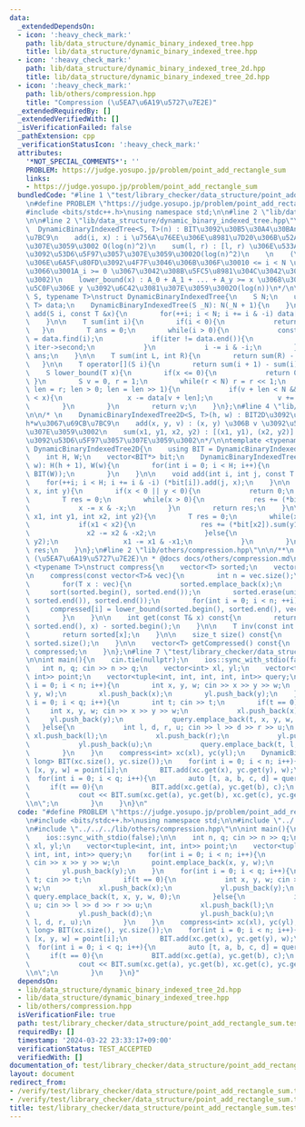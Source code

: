 ```yaml
---
data:
  _extendedDependsOn:
  - icon: ':heavy_check_mark:'
    path: lib/data_structure/dynamic_binary_indexed_tree.hpp
    title: lib/data_structure/dynamic_binary_indexed_tree.hpp
  - icon: ':heavy_check_mark:'
    path: lib/data_structure/dynamic_binary_indexed_tree_2d.hpp
    title: lib/data_structure/dynamic_binary_indexed_tree_2d.hpp
  - icon: ':heavy_check_mark:'
    path: lib/others/compression.hpp
    title: "Compression (\u5EA7\u6A19\u5727\u7E2E)"
  _extendedRequiredBy: []
  _extendedVerifiedWith: []
  _isVerificationFailed: false
  _pathExtension: cpp
  _verificationStatusIcon: ':heavy_check_mark:'
  attributes:
    '*NOT_SPECIAL_COMMENTS*': ''
    PROBLEM: https://judge.yosupo.jp/problem/point_add_rectangle_sum
    links:
    - https://judge.yosupo.jp/problem/point_add_rectangle_sum
  bundledCode: "#line 1 \"test/library_checker/data_structure/point_add_rectangle_sum.test.cpp\"\
    \n#define PROBLEM \"https://judge.yosupo.jp/problem/point_add_rectangle_sum\"\n\
    #include <bits/stdc++.h>\nusing namespace std;\n\n#line 2 \"lib/data_structure/dynamic_binary_indexed_tree_2d.hpp\"\
    \n\n#line 2 \"lib/data_structure/dynamic_binary_indexed_tree.hpp\"\n\n/* \n  \
    \  DynamicBinaryIndexedTree<S, T>(n) : BIT\u3092\u30B5\u30A4\u30BAn\u3067\u69CB\
    \u7BC9\n    add(i, x) : i \u756A\u76EE\u306E\u8981\u7D20\u306B\u52A0\u7B97\u3057\
    \u307E\u3059\u3002 O(log(n)^2)\n    sum(l, r) : [l, r) \u306E\u533A\u9593\u548C\
    \u3092\u53D6\u5F97\u3057\u307E\u3059\u3002O(log(n)^2)\n    \n    (\u4EE5\u4E0B\
    \u306E\u6A5F\u80FD\u3092\u4F7F\u3046\u306B\u306F\u30010 <= i < N \u306B\u304A\u3044\
    \u3066\u3001A_i >= 0 \u3067\u3042\u308B\u5FC5\u8981\u304C\u3042\u308A\u307E\u3059\
    \u3002)\n    lower_bound(x) : A_0 + A_1 + ... + A_y >= x \u3068\u306A\u308B\u6700\
    \u5C0F\u306E y \u3092\u6C42\u3081\u307E\u3059\u3002O(log(n))\n*/\n\ntemplate <typename\
    \ S, typename T>\nstruct DynamicBinaryIndexedTree{\n    S N;\n    unordered_map<S,\
    \ T> data;\n    DynamicBinaryIndexedTree(S _N): N(_N + 1){\n    }\n\n    void\
    \ add(S i, const T &x){\n        for(++i; i < N; i += i & -i) data[i] += x;\n\
    \    }\n\n    T sum(int i){\n        if(i < 0){\n            return 0;\n     \
    \   }\n        T ans = 0;\n        while(i > 0){\n            const auto iter\
    \ = data.find(i);\n            if(iter != data.end()){\n                ans +=\
    \ iter->second;\n            }\n            i -= i & -i;\n        }\n        return\
    \ ans;\n    }\n\n    T sum(int L, int R){\n        return sum(R) - sum(L);\n \
    \   }\n\n    T operator[](S i){\n        return sum(i + 1) - sum(i);\n    }\n\n\
    \    S lower_bound(T x){\n        if(x <= 0){\n            return 0;\n       \
    \ }\n        S v = 0, r = 1;\n        while(r < N) r = r << 1;\n        for(S\
    \ len = r; len > 0; len = len >> 1){\n            if(v + len < N && data[v + len]\
    \ < x){\n                x -= data[v + len];\n                v += len;\n    \
    \        }\n        }\n        return v;\n    }\n};\n#line 4 \"lib/data_structure/dynamic_binary_indexed_tree_2d.hpp\"\
    \n\n/* \n    DynamicBinaryIndexedTree2D<S, T>(h, w) : BIT2D\u3092\u30B5\u30A4\u30BA\
    h*w\u3067\u69CB\u7BC9\n    add(x, y, v) : (x, y) \u306B v \u3092\u52A0\u7B97\u3057\
    \u307E\u3059\u3002\n    sum(x1, y1, x2, y2) : [(x1, y1), (x2, y2)] \u306E\u548C\
    \u3092\u53D6\u5F97\u3057\u307E\u3059\u3002\n*/\n\ntemplate <typename T>\nstruct\
    \ DynamicBinaryIndexedTree2D{\n    using BIT = DynamicBinaryIndexedTree<int, T>;\n\
    \    int H, W;\n    vector<BIT*> bit;\n    DynamicBinaryIndexedTree2D(int h, int\
    \ w): H(h + 1), W(w){\n        for(int i = 0; i < H; i++){\n            bit.push_back(new\
    \ BIT(W));\n        }\n    }\n\n    void add(int i, int j, const T &x){\n    \
    \    for(++i; i < H; i += i & -i) (*bit[i]).add(j, x);\n    }\n\n    T sum(int\
    \ x, int y){\n        if(x < 0 || y < 0){\n            return 0;\n        }\n\
    \        T res = 0;\n        while(x > 0){\n            res += (*bit[x]).sum(y);\n\
    \            x -= x & -x;\n        }\n        return res;\n    }\n\n    T sum(int\
    \ x1, int y1, int x2, int y2){\n        T res = 0;\n        while(x1 != x2){\n\
    \            if(x1 < x2){\n                res += (*bit[x2]).sum(y1, y2);\n  \
    \              x2 -= x2 & -x2;\n            }else{\n                res -= (*bit[x1]).sum(y1,\
    \ y2);\n                x1 -= x1 & -x1;\n            }\n        }\n        return\
    \ res;\n    }\n};\n#line 2 \"lib/others/compression.hpp\"\n\n/**\n * @brief Compression\
    \ (\u5EA7\u6A19\u5727\u7E2E)\n * @docs docs/others/compression.md\n */\n\ntemplate\
    \ <typename T>\nstruct compress{\n    vector<T> sorted;\n    vector<int> compressed;\n\
    \n    compress(const vector<T>& vec){\n        int n = vec.size();\n        compressed.resize(n);\n\
    \        for(T x : vec){\n            sorted.emplace_back(x);\n        }\n   \
    \     sort(sorted.begin(), sorted.end());\n        sorted.erase(unique(sorted.begin(),\
    \ sorted.end()), sorted.end());\n        for(int i = 0; i < n; ++i){\n       \
    \     compressed[i] = lower_bound(sorted.begin(), sorted.end(), vec[i]) - sorted.begin();\n\
    \        }\n    }\n\n    int get(const T& x) const{\n        return lower_bound(sorted.begin(),\
    \ sorted.end(), x) - sorted.begin();\n    }\n\n    T inv(const int x) const{\n\
    \        return sorted[x];\n    }\n\n    size_t size() const{\n        return\
    \ sorted.size();\n    }\n\n    vector<T> getCompressed() const{\n        return\
    \ compressed;\n    }\n};\n#line 7 \"test/library_checker/data_structure/point_add_rectangle_sum.test.cpp\"\
    \n\nint main(){\n    cin.tie(nullptr);\n    ios::sync_with_stdio(false);\n\n \
    \   int n, q; cin >> n >> q;\n    vector<int> xl, yl;\n    vector<tuple<int, int,\
    \ int>> point;\n    vector<tuple<int, int, int, int, int>> query;\n    for(int\
    \ i = 0; i < n; i++){\n        int x, y, w; cin >> x >> y >> w;\n        point.emplace_back(x,\
    \ y, w);\n        xl.push_back(x);\n        yl.push_back(y);\n    }\n    for(int\
    \ i = 0; i < q; i++){\n        int t; cin >> t;\n        if(t == 0){\n       \
    \     int x, y, w; cin >> x >> y >> w;\n            xl.push_back(x);\n       \
    \     yl.push_back(y);\n            query.emplace_back(t, x, y, w, 0);\n     \
    \   }else{\n            int l, d, r, u; cin >> l >> d >> r >> u;\n           \
    \ xl.push_back(l);\n            xl.push_back(r);\n            yl.push_back(d);\n\
    \            yl.push_back(u);\n            query.emplace_back(t, l, d, r, u);\n\
    \        }\n    }\n    compress<int> xc(xl), yc(yl);\n    DynamicBinaryIndexedTree2D<long\
    \ long> BIT(xc.size(), yc.size());\n    for(int i = 0; i < n; i++){\n        auto\
    \ [x, y, w] = point[i];\n        BIT.add(xc.get(x), yc.get(y), w);\n    }\n  \
    \  for(int i = 0; i < q; i++){\n        auto [t, a, b, c, d] = query[i];\n   \
    \     if(t == 0){\n            BIT.add(xc.get(a), yc.get(b), c);\n        }else{\n\
    \            cout << BIT.sum(xc.get(a), yc.get(b), xc.get(c), yc.get(d)) << \"\
    \\n\";\n        }\n    }\n}\n"
  code: "#define PROBLEM \"https://judge.yosupo.jp/problem/point_add_rectangle_sum\"\
    \n#include <bits/stdc++.h>\nusing namespace std;\n\n#include \"../../../lib/data_structure/dynamic_binary_indexed_tree_2d.hpp\"\
    \n#include \"../../../lib/others/compression.hpp\"\n\nint main(){\n    cin.tie(nullptr);\n\
    \    ios::sync_with_stdio(false);\n\n    int n, q; cin >> n >> q;\n    vector<int>\
    \ xl, yl;\n    vector<tuple<int, int, int>> point;\n    vector<tuple<int, int,\
    \ int, int, int>> query;\n    for(int i = 0; i < n; i++){\n        int x, y, w;\
    \ cin >> x >> y >> w;\n        point.emplace_back(x, y, w);\n        xl.push_back(x);\n\
    \        yl.push_back(y);\n    }\n    for(int i = 0; i < q; i++){\n        int\
    \ t; cin >> t;\n        if(t == 0){\n            int x, y, w; cin >> x >> y >>\
    \ w;\n            xl.push_back(x);\n            yl.push_back(y);\n           \
    \ query.emplace_back(t, x, y, w, 0);\n        }else{\n            int l, d, r,\
    \ u; cin >> l >> d >> r >> u;\n            xl.push_back(l);\n            xl.push_back(r);\n\
    \            yl.push_back(d);\n            yl.push_back(u);\n            query.emplace_back(t,\
    \ l, d, r, u);\n        }\n    }\n    compress<int> xc(xl), yc(yl);\n    DynamicBinaryIndexedTree2D<long\
    \ long> BIT(xc.size(), yc.size());\n    for(int i = 0; i < n; i++){\n        auto\
    \ [x, y, w] = point[i];\n        BIT.add(xc.get(x), yc.get(y), w);\n    }\n  \
    \  for(int i = 0; i < q; i++){\n        auto [t, a, b, c, d] = query[i];\n   \
    \     if(t == 0){\n            BIT.add(xc.get(a), yc.get(b), c);\n        }else{\n\
    \            cout << BIT.sum(xc.get(a), yc.get(b), xc.get(c), yc.get(d)) << \"\
    \\n\";\n        }\n    }\n}"
  dependsOn:
  - lib/data_structure/dynamic_binary_indexed_tree_2d.hpp
  - lib/data_structure/dynamic_binary_indexed_tree.hpp
  - lib/others/compression.hpp
  isVerificationFile: true
  path: test/library_checker/data_structure/point_add_rectangle_sum.test.cpp
  requiredBy: []
  timestamp: '2024-03-22 23:33:17+09:00'
  verificationStatus: TEST_ACCEPTED
  verifiedWith: []
documentation_of: test/library_checker/data_structure/point_add_rectangle_sum.test.cpp
layout: document
redirect_from:
- /verify/test/library_checker/data_structure/point_add_rectangle_sum.test.cpp
- /verify/test/library_checker/data_structure/point_add_rectangle_sum.test.cpp.html
title: test/library_checker/data_structure/point_add_rectangle_sum.test.cpp
---
```

